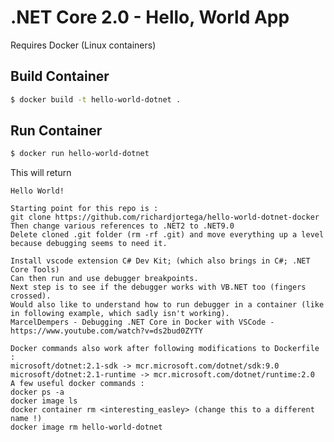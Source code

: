 # .NET Core 2.0 - Hello, World  App

Requires Docker (Linux containers)

## Build Container

```bash
$ docker build -t hello-world-dotnet .
```

## Run Container

```bash
$ docker run hello-world-dotnet
```

This will return

```text
Hello World!
```

    Starting point for this repo is :
    git clone https://github.com/richardjortega/hello-world-dotnet-docker
    Then change various references to .NET2 to .NET9.0
    Delete cloned .git folder (rm -rf .git) and move everything up a level because debugging seems to need it.
    
    Install vscode extension C# Dev Kit; (which also brings in C#; .NET Core Tools)
    Can then run and use debugger breakpoints.
    Next step is to see if the debugger works with VB.NET too (fingers crossed).
    Would also like to understand how to run debugger in a container (like in following example, which sadly isn't working). 
    MarcelDempers - Debugging .NET Core in Docker with VSCode - https://www.youtube.com/watch?v=ds2bud0ZYTY
    
    Docker commands also work after following modifications to Dockerfile :
    microsoft/dotnet:2.1-sdk -> mcr.microsoft.com/dotnet/sdk:9.0
    microsoft/dotnet:2.1-runtime -> mcr.microsoft.com/dotnet/runtime:2.0
    A few useful docker commands :
    docker ps -a
    docker image ls 
    docker container rm <interesting_easley> (change this to a different name !)
    docker image rm hello-world-dotnet
